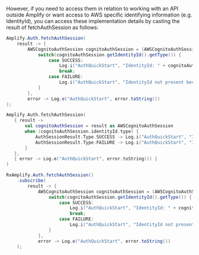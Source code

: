 However, if you need to access them in relation to working with an API outside Amplify or want access to AWS specific identifying information (e.g. IdentityId),
you can access these implementation details by casting the result of fetchAuthSession as follows:  

<amplify-block-switcher>
 <amplify-block name="Java">

```java
Amplify.Auth.fetchAuthSession(
    result -> {
        AWSCognitoAuthSession cognitoAuthSession = (AWSCognitoAuthSession) result;
            switch(cognitoAuthSession.getIdentityId().getType()) {
                case SUCCESS:
                    Log.i("AuthQuickStart", "IdentityId: " + cognitoAuthSession.getIdentityId().getValue());
                    break;
                case FAILURE:
                    Log.i("AuthQuickStart", "IdentityId not present because: " + cognitoAuthSession.getIdentityId().getError().toString());
            }
        },
        error -> Log.e("AuthQuickStart", error.toString())
);
```

 </amplify-block>
 <amplify-block name="Kotlin">

 ```kotlin
Amplify.Auth.fetchAuthSession(
    { result ->
        val cognitoAuthSession = result as AWSCognitoAuthSession
        when (cognitoAuthSession.identityId.type) {
            AuthSessionResult.Type.SUCCESS -> Log.i("AuthQuickStart", "IdentityId: " + cognitoAuthSession.identityId.value)
            AuthSessionResult.Type.FAILURE -> Log.i("AuthQuickStart", "IdentityId not present because: " + cognitoAuthSession.identityId.error.toString())
        }
    },
    { error -> Log.e("AuthQuickStart", error.toString()) }
)
```

 </amplify-block>
  <amplify-block name="RxJava">

```java
RxAmplify.Auth.fetchAuthSession()
    .subscribe(
        result -> {
            AWSCognitoAuthSession cognitoAuthSession = (AWSCognitoAuthSession) result;
                switch(cognitoAuthSession.getIdentityId().getType()) {
                    case SUCCESS:
                        Log.i("AuthQuickStart", "IdentityId: " + cognitoAuthSession.getIdentityId().getValue());
                        break;
                    case FAILURE:
                        Log.i("AuthQuickStart", "IdentityId not present because: " + cognitoAuthSession.getIdentityId().getError().toString());
                }
            },
            error -> Log.e("AuthQuickStart", error.toString())
    );
```

 </amplify-block>
</amplify-block-switcher>
